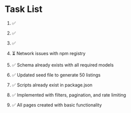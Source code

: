 # Task List

1. ✅ 

2. ✅ 

3. ✅ 

4. ⏳ 
Network issues with npm registry
5. ✅ 
Schema already exists with all required models
6. ✅ 
Updated seed file to generate 50 listings
7. ✅ 
Scripts already exist in package.json
8. ✅ 
Implemented with filters, pagination, and rate limiting
9. ✅ 
All pages created with basic functionality

